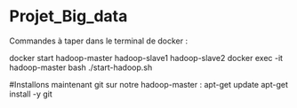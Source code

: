# Projet_Big_data

Commandes à taper dans le terminal de docker :

docker start hadoop-master hadoop-slave1 hadoop-slave2
docker exec -it hadoop-master bash
./start-hadoop.sh

#Installons maintenant git sur notre hadoop-master :
apt-get update
apt-get install -y git
